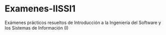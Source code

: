 # Examenes-IISSI1
Exámenes prácticos resueltos de Introducción a la Ingeniería del Software y los Sistemas de Información (I)
